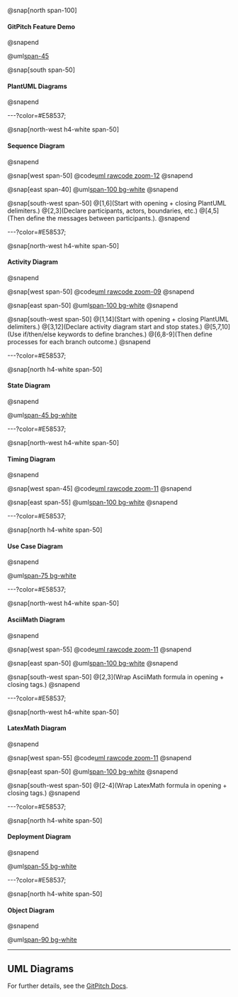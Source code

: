 @snap[north span-100]
#### GitPitch Feature Demo
@snapend

@uml[span-45](src/uml/hello.puml)

@snap[south span-50]
#### PlantUML Diagrams
@snapend

---?color=#E58537;

@snap[north-west h4-white span-50]
#### Sequence Diagram
@snapend

@snap[west span-50]
@code[uml rawcode zoom-12](src/uml/sequence.puml)
@snapend

@snap[east span-40]
@uml[span-100 bg-white](src/uml/sequence.puml)
@snapend

@snap[south-west span-50]
@[1,6](Start with opening + closing PlantUML delimiters.)
@[2,3](Declare participants, actors, boundaries, etc.)
@[4,5](Then define the messages between participants.).
@snapend

---?color=#E58537;

@snap[north-west h4-white span-50]
#### Activity Diagram
@snapend

@snap[west span-50]
@code[uml rawcode zoom-09](src/uml/activity.puml)
@snapend

@snap[east span-50]
@uml[span-100 bg-white](src/uml/activity.puml)
@snapend

@snap[south-west span-50]
@[1,14](Start with opening + closing PlantUML delimiters.)
@[3,12](Declare activity diagram start and stop states.)
@[5,7,10](Use if/then/else keywords to define branches.)
@[6,8-9](Then define processes for each branch outcome.)
@snapend


---?color=#E58537;

@snap[north h4-white span-50]
#### State Diagram
@snapend

@uml[span-45 bg-white](src/uml/state.puml)

---?color=#E58537;

@snap[north-west h4-white span-50]
#### Timing Diagram
@snapend

@snap[west span-45]
@code[uml rawcode zoom-11](src/uml/timing.puml)
@snapend

@snap[east span-55]
@uml[span-100 bg-white](src/uml/timing.puml)
@snapend

---?color=#E58537;

@snap[north h4-white span-50]
#### Use Case Diagram
@snapend

@uml[span-75 bg-white](src/uml/usecase.puml)

---?color=#E58537;

@snap[north-west h4-white span-50]
#### AsciiMath Diagram
@snapend

@snap[west span-55]
@code[uml rawcode zoom-11](src/uml/asciimath.puml)
@snapend

@snap[east span-50]
@uml[span-100 bg-white](src/uml/asciimath.puml)
@snapend

@snap[south-west span-50]
@[2,3](Wrap AsciiMath formula in opening + closing tags.)
@snapend

---?color=#E58537;

@snap[north-west h4-white span-50]
#### LatexMath Diagram
@snapend

@snap[west span-55]
@code[uml rawcode zoom-11](src/uml/latexmath.puml)
@snapend

@snap[east span-50]
@uml[span-100 bg-white](src/uml/latexmath.puml)
@snapend

@snap[south-west span-50]
@[2-4](Wrap LatexMath formula in opening + closing tags.)
@snapend

---?color=#E58537;

@snap[north h4-white span-50]
#### Deployment Diagram
@snapend

@uml[span-55 bg-white](src/uml/deployment.puml)

---?color=#E58537;

@snap[north h4-white span-50]
#### Object Diagram
@snapend

@uml[span-90 bg-white](src/uml/object.puml)

---

## UML Diagrams
For further details, see the [GitPitch Docs](https://gitpitch.com/docs/rich-media-features/uml-diagrams).
